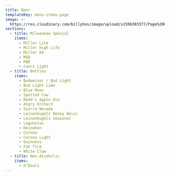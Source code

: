 ```yaml
---
title: Beer
templateKey: menu-items-page
image: >-
  https://res.cloudinary.com/billyhos/image/upload/v1596303377/Page%20Headers/Stock%20Images/lkulfolwcgieriywzamj.jpg
sections:
  - title: Milwaukee Special
    items:
      - Miller Lite
      - Miller High Life
      - Miller 64
      - MGD
      - PBR
      - Coors Light
  - title: Bottles
    items:
      - Budweiser / Bud Light
      - Bud Light Lime
      - Blue Moon
      - Spotted Cow
      - Redd's Apple Ale
      - Angry Orchard
      - Sierra Nevada
      - Leinenkugels Honey Weiss
      - Leinenkugels Seasonal
      - Lagunitas
      - Heineken
      - Corona
      - Corona Light
      - Guinness
      - Fat Tire
      - White Claw
  - title: Non-Alcoholic
    items:
      - O'Douls
---
```

